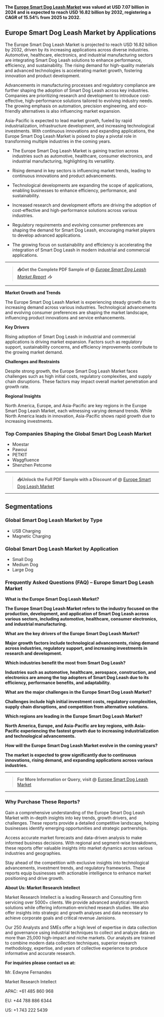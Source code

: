 <p><strong>The <a href="https://www.marketresearchintellect.com/download-sample/?rid=1076708&amp;utm_source=Pulse-April-Europe&amp;utm_medium=852">Europe Smart Dog Leash Market</a> was valued at USD 7.07 billion in 2024 and is expected to reach USD 16.82 billion by 2032, registering a CAGR of 15.54% from 2025 to 2032.</strong></p><h2>Europe Smart Dog Leash Market by Applications&nbsp;</h2><p><p>The Europe Smart Dog Leash Market is projected to reach USD 16.82 billion by 2032, driven by its increasing applications across diverse industries. Automotive, healthcare, electronics, and industrial manufacturing sectors are integrating Smart Dog Leash solutions to enhance performance, efficiency, and sustainability. The rising demand for high-quality materials and advanced technologies is accelerating market growth, fostering innovation and product development.</p><p>Advancements in manufacturing processes and regulatory compliance are further shaping the adoption of Smart Dog Leash across key industries. Companies are prioritizing research and development to introduce cost-effective, high-performance solutions tailored to evolving industry needs. The growing emphasis on automation, precision engineering, and eco-friendly alternatives is also influencing market expansion.</p><p>Asia-Pacific is expected to lead market growth, fueled by rapid industrialization, infrastructure development, and increasing technological investments. With continuous innovations and expanding applications, the Europe Smart Dog Leash Market is poised to play a pivotal role in transforming multiple industries in the coming years.</p></p><ul><li><p>The Europe Smart Dog Leash Market is gaining traction across industries such as automotive, healthcare, consumer electronics, and industrial manufacturing, highlighting its versatility.</p></li><li><p>Rising demand in key sectors is influencing market trends, leading to continuous innovations and product advancements.</p></li><li><p>Technological developments are expanding the scope of applications, enabling businesses to enhance efficiency, performance, and sustainability.</p></li><li><p>Increased research and development efforts are driving the adoption of cost-effective and high-performance solutions across various industries.</p></li><li><p>Regulatory requirements and evolving consumer preferences are shaping the demand for Smart Dog Leash, encouraging market players to develop advanced applications.</p></li><li><p>The growing focus on sustainability and efficiency is accelerating the integration of Smart Dog Leash in modern industrial and commercial applications.</p></li></ul><hr /><blockquote><p><strong><span class="font-[700]">📥Get the Complete PDF Sample of @ </span></strong><em><span class="font-[700]"><a href="https://www.marketresearchintellect.com/download-sample/?rid=1076708&amp;utm_source=Pulse-April-Europe&amp;utm_medium=852" target="_blank" data-tracking-control-name="article-ssr-frontend-pulse_little-text-block" data-tracking-will-navigate="" data-test-link="">Europe Smart Dog Leash Market Report</a>&nbsp;📥</span></em></p></blockquote><hr /><p class="" data-start="77" data-end="360"><strong data-start="77" data-end="105">Market Growth and Trends</strong></p><p class="" data-start="77" data-end="360">The Europe Smart Dog Leash Market is experiencing steady growth due to increasing demand across various industries. Technological advancements and evolving consumer preferences are shaping the market landscape, influencing product innovations and service enhancements.</p><p class="" data-start="362" data-end="606"><strong data-start="362" data-end="377">Key Drivers</strong></p><p class="" data-start="362" data-end="606">Rising adoption of Smart Dog Leash in industrial and commercial applications is driving market expansion. Factors such as regulatory support, sustainability concerns, and efficiency improvements contribute to the growing market demand.</p><p class="" data-start="608" data-end="849"><strong data-start="608" data-end="637">Challenges and Restraints</strong></p><p class="" data-start="608" data-end="849">Despite strong growth, the Europe Smart Dog Leash Market faces challenges such as high initial costs, regulatory complexities, and supply chain disruptions. These factors may impact overall market penetration and growth rate.</p><p class="" data-start="851" data-end="1095"><strong data-start="851" data-end="872">Regional Insights</strong></p><p class="" data-start="851" data-end="1095">North America, Europe, and Asia-Pacific are key regions in the Europe Smart Dog Leash Market, each witnessing varying demand trends. While North America leads in innovation, Asia-Pacific shows rapid growth due to increasing investments.</p><p><h3>Top Companies Shaping the Global Smart Dog Leash Market </h3><ul><li>Moestar</li><li> Pawoui</li><li> PETKIT</li><li> Waggfluence</li><li> Shenzhen Petcome</li></ul></p><hr /><blockquote><p><strong>📥Unlock the Full PDF Sample with a Discount of @</strong> <a href="https://www.marketresearchintellect.com/ask-for-discount/?rid=1076708&amp;utm_source=Pulse-April-Europe&amp;utm_medium=852">Europe Smart Dog Leash Market</a></p></blockquote><hr /><p><h2>Segmentations</h2><h3>Global Smart Dog Leash Market by Type</h3><ul><li>USB Charging</li><li>Magnetic Charging</li></ul><h3>Global Smart Dog Leash Market by Application</h3><ul><li>Small Dog</li><li>Medium Dog</li><li>Large Dog</li></ul></p><h3><strong>Frequently Asked Questions (FAQ) &ndash; Europe Smart Dog Leash Market</strong></h3><p><strong>What is the Europe Smart Dog Leash Market?</strong></p><p><strong>The Europe Smart Dog Leash Market refers to the industry focused on the production, development, and application of Smart Dog Leash across various sectors, including automotive, healthcare, consumer electronics, and industrial manufacturing.</strong></p><p><strong>What are the key drivers of the Europe Smart Dog Leash Market?</strong></p><p><strong>Major growth factors include technological advancements, rising demand across industries, regulatory support, and increasing investments in research and development.</strong></p><p><strong>Which industries benefit the most from Smart Dog Leash?</strong></p><p><strong>Industries such as automotive, healthcare, aerospace, construction, and electronics are among the top adopters of Smart Dog Leash due to its efficiency, performance benefits, and adaptability.</strong></p><p><strong>What are the major challenges in the Europe Smart Dog Leash Market?</strong></p><p><strong>Challenges include high initial investment costs, regulatory complexities, supply chain disruptions, and competition from alternative solutions.</strong></p><p><strong>Which regions are leading in the Europe Smart Dog Leash Market?</strong></p><p><strong>North America, Europe, and Asia-Pacific are key regions, with Asia-Pacific experiencing the fastest growth due to increasing industrialization and technological advancements.</strong></p><p><strong>How will the Europe Smart Dog Leash Market evolve in the coming years?</strong></p><p><strong>The market is expected to grow significantly due to continuous innovations, rising demand, and expanding applications across various industries.</strong></p><hr /><blockquote><p><span class="font-[700]"><strong>For More Information or Query, visit&nbsp;@</strong>&nbsp;</span><span class="font-[700]"><a href="https://www.marketresearchintellect.com/product/smart-dog-leash-market/?utm_source=Linkedin&utm_medium=852" target="_blank" data-tracking-control-name="article-ssr-frontend-pulse_little-text-block" data-tracking-will-navigate="" data-test-link="">Europe Smart Dog Leash Market</a></span></p></blockquote><hr /><h3><strong data-start="0" data-end="31">Why Purchase These Reports?</strong></h3><p class="" data-start="35" data-end="297">Gain a comprehensive understanding of the Europe Smart Dog Leash Market with in-depth insights into key trends, growth drivers, and challenges. These reports provide a detailed competitive landscape, helping businesses identify emerging opportunities and strategic partnerships.</p><p class="" data-start="299" data-end="540">Access accurate market forecasts and data-driven analysis to make informed business decisions. With regional and segment-wise breakdowns, these reports offer valuable insights into market dynamics across various industries and geographies.</p><p class="" data-start="542" data-end="784">Stay ahead of the competition with exclusive insights into technological advancements, investment trends, and regulatory frameworks. These reports equip businesses with actionable intelligence to enhance market positioning and drive growth.</p><p><strong><span class="font-[700]">About Us: Market Research Intellect</span></strong></p><p><span class="">Market Research Intellect is a leading Research and Consulting firm servicing over 5000+ clients. We provide advanced analytical research solutions while offering information-enriched research studies.&nbsp;</span>We also offer insights into strategic and growth analyses and data necessary to achieve corporate goals and critical revenue Janisions.</p><p><span class="">Our 250 Analysts and SMEs offer a high level of expertise in data collection and governance using industrial techniques to collect and analyze data on more than 25,000 high-impact and niche markets. Our analysts are trained to combine modern data collection techniques, superior research methodology, expertise, and years of collective experience to produce informative and accurate research.</span></p><p><strong>For inquiries please contact us at:</strong></p><p>Mr. Edwyne Fernandes</p><p>Market Research Intellect</p><p>APAC: +61 485 860 968</p><p>EU: +44 788 886 6344</p><p>US: +1 743 222 5439</p>